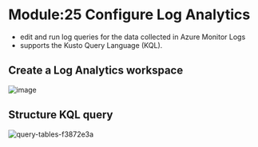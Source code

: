 # Module:25 Configure Log Analytics

- edit and run log queries for the data collected in Azure Monitor Logs
- supports the Kusto Query Language (KQL).

## Create a Log Analytics workspace

![image](https://github.com/anuja2015/AZ-104/assets/16287330/1c5fd4e8-0ed4-4030-b1ce-b7d6329d243a)

## Structure KQL query


![query-tables-f3872e3a](https://github.com/anuja2015/AZ-104/assets/16287330/e77503d4-e78d-4324-bca7-5fdb71c607af)

